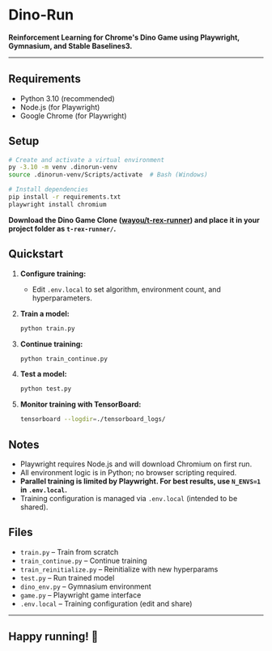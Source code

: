 # Dino-Run

**Reinforcement Learning for Chrome's Dino Game using Playwright, Gymnasium, and Stable Baselines3.**

---

## Requirements

- Python 3.10 (recommended)
- Node.js (for Playwright)
- Google Chrome (for Playwright)

## Setup

```bash
# Create and activate a virtual environment
py -3.10 -m venv .dinorun-venv
source .dinorun-venv/Scripts/activate  # Bash (Windows)

# Install dependencies
pip install -r requirements.txt
playwright install chromium
```

**Download the Dino Game Clone ([wayou/t-rex-runner](https://github.com/wayou/t-rex-runner)) and place it in your project folder as `t-rex-runner/`.**

## Quickstart

1. **Configure training:**
   - Edit `.env.local` to set algorithm, environment count, and hyperparameters.

2. **Train a model:**

   ```bash
   python train.py
   ```

3. **Continue training:**

   ```bash
   python train_continue.py
   ```

4. **Test a model:**

   ```bash
   python test.py
   ```

5. **Monitor training with TensorBoard:**

   ```bash
   tensorboard --logdir=./tensorboard_logs/
   ```

## Notes

- Playwright requires Node.js and will download Chromium on first run.
- All environment logic is in Python; no browser scripting required.
- **Parallel training is limited by Playwright. For best results, use `N_ENVS=1` in `.env.local`.**
- Training configuration is managed via `.env.local` (intended to be shared).

## Files

- `train.py` – Train from scratch
- `train_continue.py` – Continue training
- `train_reinitialize.py` – Reinitialize with new hyperparams
- `test.py` – Run trained model
- `dino_env.py` – Gymnasium environment
- `game.py` – Playwright game interface
- `.env.local` – Training configuration (edit and share)

---

## **Happy running! 🦖**
